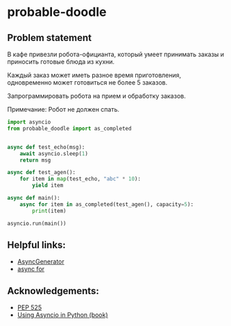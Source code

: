 # probable-doodle

Problem statement
-----------------

В кафе привезли робота-официанта, который умеет принимать заказы и приносить готовые блюда из кухни.

Каждый заказ может иметь разное время приготовления, одновременно может готовиться не более 5 заказов.

Запрограммировать робота на прием и обработку заказов.

Примечание: Робот не должен спать.

```python
import asyncio
from probable_doodle import as_completed


async def test_echo(msg):
    await asyncio.sleep(1)
    return msg

async def test_agen():
    for item in map(test_echo, "abc" * 10):
        yield item

async def main():
    async for item in as_completed(test_agen(), capacity=5):
        print(item)

asyncio.run(main())
```

Helpful links:
-----
* [AsyncGenerator](https://docs.python.org/3.8/library/collections.abc.html?highlight=asend#collections.abc.AsyncGenerator)
* [async for](https://docs.python.org/3.8/reference/compound_stmts.html#the-async-for-statement)


Acknowledgements:
-----

* [PEP 525](https://www.python.org/dev/peps/pep-0525/#pyasyncgenasend-and-pyasyncgenathrow)
* [Using Asyncio in Python (book)](https://www.oreilly.com/library/view/using-asyncio-in/9781492075325/)
